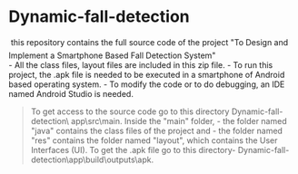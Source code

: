 # Dynamic-fall-detection
 this repository contains the full source code of the project "To Design and Implement a Smartphone Based Fall Detection System"  
       - All the class files, layout files are included in this zip file. 
       - To run this project, the .apk file is needed to be executed in a smartphone of Android based operating system. 
       - To modify the code or to do debugging, an IDE named Android Studio is needed.
> To get access to the source code go to this directory Dynamic-fall-detection\ app\src\main.
> Inside the "main" folder, 
    - the folder named "java" contains the class files of the project and 
    - the folder named "res" contains the folder named "layout", which contains the User Interfaces (UI).
>  To get the .apk file go to this directory- Dynamic-fall-detection\app\build\outputs\apk. 

